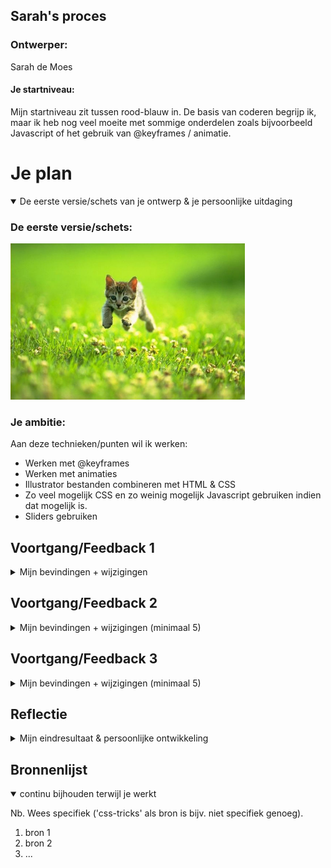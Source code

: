 <!--
# Procesverslag
Markdown is een simpele manier om HTML te schrijven.
Markdown cheat cheet: [Hulp bij het schrijven van Markdown](https://github.com/adam-p/markdown-here/wiki/Markdown-Cheatsheet).

Nb. De standaardstructuur en de spartaanse opmaak van de README.md zijn helemaal prima. Het gaat om de inhoud van je procesverslag. Besteedt de tijd voor pracht en praal aan je website.

Nb. Door *open* toe te voegen aan een *details* element kun je deze standaard open zetten. Fijn om dat steeds voor de relevante stuk(ken) te doen.



-->


## Sarah's proces

### Ontwerper:
Sarah de Moes

#### Je startniveau:
Mijn startniveau zit tussen rood-blauw in. De basis van coderen begrijp ik, maar ik heb nog veel moeite met sommige onderdelen zoals bijvoorbeeld Javascript of het gebruik van @keyframes / animatie.


# Je plan

<details open>
  <summary>De eerste versie/schets van je ontwerp & je persoonlijke uitdaging</summary>

  ### De eerste versie/schets:
  <img src="readme-images/dummy-plaatje.jpg" width="375px" alt="eerste versie/schets">


  ### Je ambitie:
  Aan deze technieken/punten wil ik werken:

  - Werken met @keyframes
  - Werken met animaties
  - Illustrator bestanden combineren met HTML & CSS
  - Zo veel mogelijk CSS en zo weinig mogelijk Javascript gebruiken indien dat mogelijk is.
  - Sliders gebruiken

</details>




## Voortgang/Feedback 1

<details>
  <summary>Mijn bevindingen + wijzigingen </summary>

  ### Bevinding 1:
  Tijdens mijn eerste feedbackgesprek met Charlie vond Charlie dat de kleuren niet goed overeen kwamen met het idee van Captain America.

  #### oplossing:
  Ik heb de kleuren gewijzigd van orange/geel naar groen in Illustrator. Nadat ik deze wijziging had gemaakt heb ik het hele kleurenpalet wat ik in eerste instantie wilden gebruiken veranderd naar grijs/zwart/rood en groen.

  <img src="../readme-images/captain-america-geel.png" width="375px" alt="eerste versie/schets">

  <img src="../readme-images/captain-america-groen.png" width="375px" alt="eerste versie/schets">


  ### Bevinding 2:
  Mijn eerste idee was om een stripboekpagina na te bootsen omdat Captain America ooit ontstaan is via stripboeken.

  #### oplossing:
  Beschrijving hoe je het hebt hebt opgelost of als het niet gelukt is hoe je het zou oplossen (tekst en afbeeding(en)).



  ### Bevinding 3:
  ...

### Bevinding 4:
  ...

### Bevinding 5:
  ...

</details>




## Voortgang/Feedback 2

<details>
  <summary>Mijn bevindingen + wijzigingen (minimaal 5)</summary>

  ### Bevinding 1:
  Omschrijving van wat er nog niet orde was (tekst en afbeeding(en)).

  #### oplossing:
  Beschrijving hoe je het hebt hebt opgelost of als het niet gelukt is hoe je het zou oplossen (tekst en afbeeding(en)).



  ### Bevinding 2:
  Omschrijving van wat er nog niet orde was (tekst en afbeeding(en)).

  #### oplossing:
  Beschrijving hoe je het hebt hebt opgelost of als het niet gelukt is hoe je het zou oplossen (tekst en afbeeding(en)).



  ### Bevinding 3:
  ...

</details>



## Voortgang/Feedback 3

<details>
  <summary>Mijn bevindingen + wijzigingen (minimaal 5)</summary>

  ### Bevinding 1:
  Omschrijving van wat er nog niet orde was (tekst en afbeeding(en)).

  #### oplossing:
  Beschrijving hoe je het hebt hebt opgelost of als het niet gelukt is hoe je het zou oplossen (tekst en afbeeding(en)).



  ### Bevinding 2:
  Omschrijving van wat er nog niet orde was (tekst en afbeeding(en)).

  #### oplossing:
  Beschrijving hoe je het hebt hebt opgelost of als het niet gelukt is hoe je het zou oplossen (tekst en afbeeding(en)).



  ### Bevinding 3:
  ...

</details>




## Reflectie

<details>
  <summary>Mijn eindresultaat & persoonlijke ontwikkeling</summary>

  ### Je uitkomst - karakteristiek screenshot(s):
  <img src="readme-images/dummy-plaatje.jpg" width="375px" alt="final ontwerp">


  ### Dit ging goed/Heb ik geleerd:
  Korte omschrijving met plaatje(s)

  <img src="readme-images/dummy-plaatje.jpg" width="375px" alt="top">


  ### Dit was lastig/Is niet gelukt:
  Korte omschrijving met plaatje(s)

  <img src="readme-images/dummy-plaatje.jpg" width="375px" alt="bummer">
</details>





## Bronnenlijst

<details open>
<summary>continu bijhouden terwijl je werkt</summary>

Nb. Wees specifiek ('css-tricks' als bron is bijv. niet specifiek genoeg).

1. bron 1
2. bron 2
3. ...

</details>
